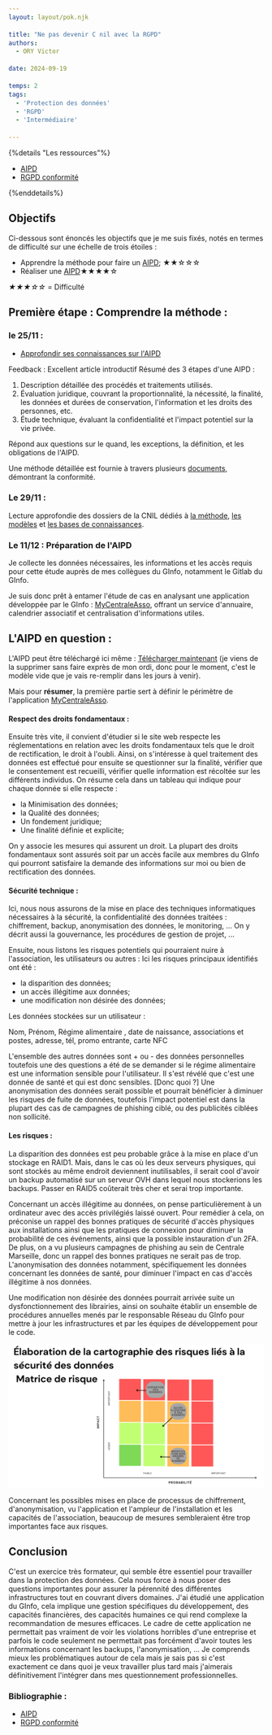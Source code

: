 ```yaml
---
layout: layout/pok.njk

title: "Ne pas devenir C nil avec la RGPD"
authors:
  - ORY Victor

date: 2024-09-19

temps: 2
tags:
  - 'Protection des données'
  - 'RGPD'
  - 'Intermédiaire'

---
```


{%details "Les ressources"%}

- [AIPD](https://www.cnil.fr/fr/RGPD-analyse-impact-protection-des-donnees-aipd)
- [RGPD conformité](https://www.cnil.fr/fr/me-mettre-en-conformite)

{%enddetails%}

## Objectifs

Ci-dessous sont énoncés les objectifs que je me suis fixés, notés en termes de difficulté sur une échelle de trois étoiles :

- Apprendre la méthode pour faire un [AIPD](https://www.cnil.fr/fr/RGPD-analyse-impact-protection-des-donnees-aipd); ★★☆☆☆
- Réaliser une [AIPD](https://www.cnil.fr/fr/RGPD-analyse-impact-protection-des-donnees-aipd)★★★★☆

*★★★☆☆* = Difficulté

## Première étape : Comprendre la méthode :

### le 25/11 :

- [Approfondir ses connaissances sur l'AIPD](https://www.cnil.fr/fr/ce-quil-faut-savoir-sur-lanalyse-dimpact-relative-la-protection-des-donnees-aipd)
  
Feedback : Excellent article introductif
Résumé des 3 étapes d'une AIPD :

1. Description détaillée des procédés et traitements utilisés.
2. Évaluation juridique, couvrant la proportionnalité, la nécessité, la finalité, les données et durées de conservation, l'information et les droits des personnes, etc.
3. Étude technique, évaluant la confidentialité et l'impact potentiel sur la vie privée.

Répond aux questions sur le quand, les exceptions, la définition, et les obligations de l'AIPD.

Une méthode détaillée est fournie à travers plusieurs [documents](https://www.cnil.fr/sites/cnil/files/atoms/files/cnil-pia-1-fr-methode.pdf), démontrant la conformité.

### Le 29/11 :

Lecture approfondie des dossiers de la CNIL dédiés à [la méthode](https://www.cnil.fr/sites/cnil/files/atoms/files/cnil-pia-1-fr-methode.pdf), [les modèles](https://www.cnil.fr/sites/cnil/files/atoms/files/cnil-pia-2-fr-modeles.pdf) et [les bases de connaissances](https://www.cnil.fr/sites/cnil/files/atoms/files/cnil-pia-3-fr-basesdeconnaissances.pdf).

### Le 11/12 : Préparation de l'AIPD

Je collecte les données nécessaires, les informations et les accès requis pour cette étude auprès de mes collègues du GInfo, notamment le Gitlab du GInfo.

Je suis donc prêt à entamer l'étude de cas en analysant une application développée par le GInfo : [MyCentraleAsso](https://my.centrale-assos.fr/), offrant un service d'annuaire, calendrier associatif et centralisation d'informations utiles.

## L'AIPD en question :

L'AIPD peut être téléchargé ici même : [Télécharger maintenant](../CNILModeles.pdf) (je viens de la supprimer sans faire exprès de mon ordi, donc pour le moment, c'est le modèle vide que je vais re-remplir dans les jours à venir).

Mais pour **résumer**, la première partie sert à définir le périmètre de l'application [MyCentraleAsso](https://my.centrale-assos.fr/).

#### Respect des droits fondamentaux :

Ensuite très vite, il convient d'étudier si le site web respecte les réglementations en relation avec les droits fondamentaux tels que le droit de rectification, le droit à l'oubli. Ainsi, on s'intéresse à quel traitement des données est effectué pour ensuite se questionner sur la finalité, vérifier que le consentement est recueilli, vérifier quelle information est récoltée sur les différents individus. On résume cela dans un tableau qui indique pour chaque donnée si elle respecte :

 - la Minimisation des données;
 - la Qualité des données;
 - Un fondement juridique;
 - Une finalité définie et explicite;

On y associe les mesures qui assurent un droit.
La plupart des droits fondamentaux sont assurés soit par un accès facile aux membres du GInfo qui pourront satisfaire la demande des informations sur moi ou bien de rectification des données.

#### Sécurité technique :

Ici, nous nous assurons de la mise en place des techniques informatiques nécessaires à la sécurité, la confidentialité des données traitées : chiffrement, backup, anonymisation des données, le monitoring, ...
On y décrit aussi la gouvernance, les procédures de gestion de projet, ...

Ensuite, nous listons les risques potentiels qui pourraient nuire à l'association, les utilisateurs ou autres : Ici les risques principaux identifiés ont été :

 - la disparition des données;
 - un accès illégitime aux données;
 - une modification non désirée des données;

Les données stockées sur un utilisateur :

  Nom, Prénom, Régime alimentaire , date de naissance, associations et postes, adresse, tél, promo entrante, carte NFC

L'ensemble des autres données sont + ou - des données personnelles toutefois une des questions a été de se demander si le régime alimentaire est une information sensible pour l'utilisateur.
Il s'est révélé que c'est une donnée de santé et qui est donc sensibles. [Donc quoi ?]
Une anonymisation des données serait possible et pourrait bénéficier à diminuer les risques de fuite de données, toutefois l'impact potentiel est dans la plupart des cas de campagnes de phishing ciblé, ou des publicités ciblées non sollicité.

#### Les risques :

La disparition des données est peu probable grâce à la mise en place d'un stockage en RAID1. Mais, dans le cas où les deux serveurs physiques, qui sont stockés au même endroit deviennent inutilisables, il serait cool d'avoir un backup automatisé sur un serveur OVH dans lequel nous stockerions les backups. Passer en RAID5 coûterait très cher et serai trop importante.

Concernant un accès illégitime au données, on pense particulièrement à un ordinateur avec des accès privilégiés laissé ouvert. Pour remédier à cela, on préconise un rappel des bonnes pratiques de sécurité d'accès physiques aux installations ainsi que les pratiques de connexion pour diminuer la probabilité de ces événements, ainsi que la possible instauration d'un 2FA. De plus, on a vu plusieurs campagnes de phishing au sein de Centrale Marseille, donc un rappel des bonnes pratiques ne serait pas de trop. L'anonymisation des données notamment, spécifiquement les données concernant les données de santé, pour diminuer l'impact en cas d'accès illégitime à nos données.

Une modification non désirée des données pourrait arrivée suite un dysfonctionnement des librairies, ainsi on souhaite établir un ensemble de procédures annuelles menés par le responsable Réseau du GInfo pour mettre à jour les infrastructures et par les équipes de développement pour le code.

![Matrice des risques](../MatriceRisque.png)

Concernant les possibles mises en place de processus de chiffrement, d'anonymisation, vu l'application et l'ampleur de l'installation et les capacités de l'association, beaucoup de mesures sembleraient être trop importantes face aux risques.

## Conclusion

C'est un exercice très formateur, qui semble être essentiel pour travailler dans la protection des données. Cela nous force à nous poser des questions importantes pour assurer la pérennité des différentes infrastructures tout en couvrant divers domaines.
J'ai étudié une application du GInfo, cela implique une gestion spécifiques du développement, des capacités financières, des capacités humaines ce qui rend complexe la recommandation de mesures efficaces. Le cadre de cette application ne permettait pas vraiment de voir les violations horribles d'une entreprise et parfois le code seulement ne permettait pas forcément d'avoir toutes les informations concernant les backups, l'anonymisation, ... Je comprends mieux les problématiques autour de cela mais je sais pas si c'est exactement ce dans quoi je veux travailler plus tard mais j'aimerais définitivement l'intégrer dans mes questionnement professionnelles.


### Bibliographie : 

- [AIPD](https://www.cnil.fr/fr/RGPD-analyse-impact-protection-des-donnees-aipd)
- [RGPD conformité](https://www.cnil.fr/fr/me-mettre-en-conformite)